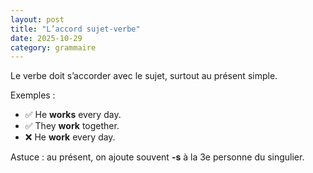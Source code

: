 ```yaml
---
layout: post
title: "L’accord sujet-verbe"
date: 2025-10-29
category: grammaire
---
```


Le verbe doit s’accorder avec le sujet, surtout au présent simple.

Exemples :
- ✅ He **works** every day.
- ✅ They **work** together.
- ❌ He **work** every day.

Astuce : au présent, on ajoute souvent **-s** à la 3e personne du singulier.
